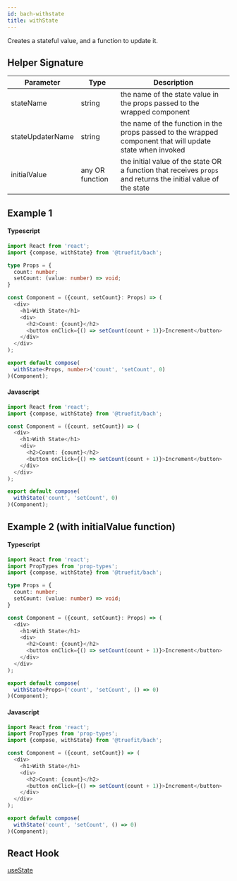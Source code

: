 ```yaml
---
id: bach-withstate
title: withState
---
```


Creates a stateful value, and a function to update it.

## Helper Signature

| Parameter        | Type            | Description                                                                                                   |
| ---------------- | --------------- | ------------------------------------------------------------------------------------------------------------- |
| stateName        | string          | the name of the state value in the props passed to the wrapped component                                      |
| stateUpdaterName | string          | the name of the function in the props passed to the wrapped component that will update state when invoked     |
| initialValue     | any OR function | the initial value of the state OR a function that receives `props` and returns the initial value of the state |

## Example 1

#### Typescript

```Typescript
import React from 'react';
import {compose, withState} from '@truefit/bach';

type Props = {
  count: number;
  setCount: (value: number) => void;
}

const Component = ({count, setCount}: Props) => (
  <div>
    <h1>With State</h1>
    <div>
      <h2>Count: {count}</h2>
      <button onClick={() => setCount(count + 1)}>Increment</button>
    </div>
  </div>
);

export default compose(
  withState<Props, number>('count', 'setCount', 0)
)(Component);
```

#### Javascript

```Javascript
import React from 'react';
import {compose, withState} from '@truefit/bach';

const Component = ({count, setCount}) => (
  <div>
    <h1>With State</h1>
    <div>
      <h2>Count: {count}</h2>
      <button onClick={() => setCount(count + 1)}>Increment</button>
    </div>
  </div>
);

export default compose(
  withState('count', 'setCount', 0)
)(Component);
```

## Example 2 (with initialValue function)

#### Typescript

```Typescript
import React from 'react';
import PropTypes from 'prop-types';
import {compose, withState} from '@truefit/bach';

type Props = {
  count: number;
  setCount: (value: number) => void;
}

const Component = ({count, setCount}: Props) => (
  <div>
    <h1>With State</h1>
    <div>
      <h2>Count: {count}</h2>
      <button onClick={() => setCount(count + 1)}>Increment</button>
    </div>
  </div>
);

export default compose(
  withState<Props>('count', 'setCount', () => 0)
)(Component);
```

#### Javascript

```Javascript
import React from 'react';
import PropTypes from 'prop-types';
import {compose, withState} from '@truefit/bach';

const Component = ({count, setCount}) => (
  <div>
    <h1>With State</h1>
    <div>
      <h2>Count: {count}</h2>
      <button onClick={() => setCount(count + 1)}>Increment</button>
    </div>
  </div>
);

export default compose(
  withState('count', 'setCount', () => 0)
)(Component);
```

## React Hook

[useState](https://reactjs.org/docs/hooks-reference.html#usestate)
